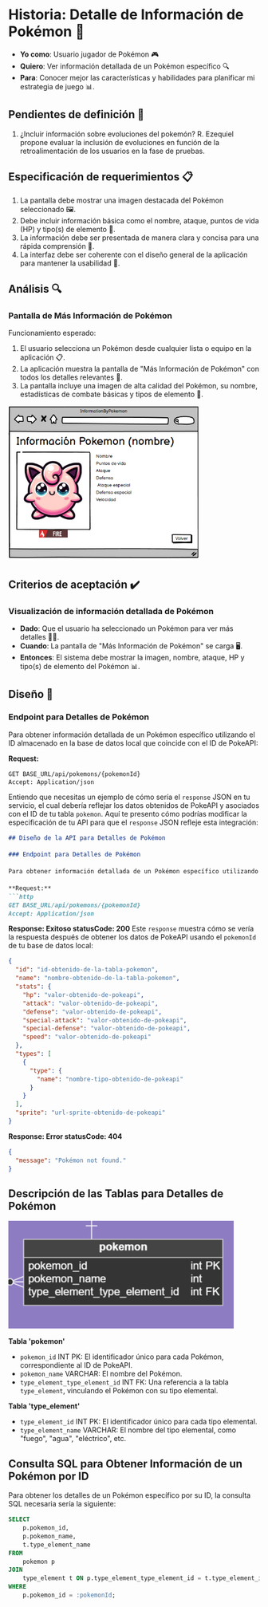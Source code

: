 # Historia: Detalle de Información de Pokémon 📖

- **Yo como**: Usuario jugador de Pokémon 🎮
- **Quiero**: Ver información detallada de un Pokémon específico 🔍
- **Para**: Conocer mejor las características y habilidades para planificar mi estrategia de juego 📊.

## Pendientes de definición 📝

1. ¿Incluir información sobre evoluciones del pokemón?
   R. Ezequiel propone evaluar la inclusión de evoluciones en función de la retroalimentación de los usuarios en la fase de pruebas.

## Especificación de requerimientos 📋

1. La pantalla debe mostrar una imagen destacada del Pokémon seleccionado 🖼️.
2. Debe incluir información básica como el nombre, ataque, puntos de vida (HP) y tipo(s) de elemento 📄.
3. La información debe ser presentada de manera clara y concisa para una rápida comprensión 🧐.
4. La interfaz debe ser coherente con el diseño general de la aplicación para mantener la usabilidad 🎨.

## Análisis 🔍

### Pantalla de Más Información de Pokémon

Funcionamiento esperado:

1. El usuario selecciona un Pokémon desde cualquier lista o equipo en la aplicación 📋.
2. La aplicación muestra la pantalla de "Más Información de Pokémon" con todos los detalles relevantes 📑.
3. La pantalla incluye una imagen de alta calidad del Pokémon, su nombre, estadísticas de combate básicas y tipos de elemento 🌟.

![Información detallada de Pokémon](../imagenes/visualizacion_informacion_pokemon.png)

## Criterios de aceptación ✔️

### Visualización de información detallada de Pokémon

- **Dado**: Que el usuario ha seleccionado un Pokémon para ver más detalles 🕵️‍♂️.
- **Cuando**: La pantalla de "Más Información de Pokémon" se carga 🖥️.
- **Entonces**: El sistema debe mostrar la imagen, nombre, ataque, HP y tipo(s) de elemento del Pokémon 📊.

## Diseño 🎨

### Endpoint para Detalles de Pokémon

Para obtener información detallada de un Pokémon específico utilizando el ID almacenado en la base de datos local que coincide con el ID de PokeAPI:

**Request:**
```http
GET BASE_URL/api/pokemons/{pokemonId}
Accept: Application/json
```

Entiendo que necesitas un ejemplo de cómo sería el `response` JSON en tu servicio, el cual debería reflejar los datos obtenidos de PokeAPI y asociados con el ID de tu tabla `pokemon`. Aquí te presento cómo podrías modificar la especificación de tu API para que el `response` JSON refleje esta integración:

```markdown
## Diseño de la API para Detalles de Pokémon

### Endpoint para Detalles de Pokémon

Para obtener información detallada de un Pokémon específico utilizando el ID almacenado en la base de datos local que coincide con el ID de PokeAPI:

**Request:**
```http
GET BASE_URL/api/pokemons/{pokemonId}
Accept: Application/json
```

**Response: Exitoso statusCode: 200**
Este `response` muestra cómo se vería la respuesta después de obtener los datos de PokeAPI usando el `pokemonId` de tu base de datos local:

```json
{
  "id": "id-obtenido-de-la-tabla-pokemon",
  "name": "nombre-obtenido-de-la-tabla-pokemon",
  "stats": {
    "hp": "valor-obtenido-de-pokeapi",
    "attack": "valor-obtenido-de-pokeapi",
    "defense": "valor-obtenido-de-pokeapi",
    "special-attack": "valor-obtenido-de-pokeapi",
    "special-defense": "valor-obtenido-de-pokeapi",
    "speed": "valor-obtenido-de-pokeapi"
  },
  "types": [
    {
      "type": {
        "name": "nombre-tipo-obtenido-de-pokeapi"
      }
    }
  ],
  "sprite": "url-sprite-obtenido-de-pokeapi"
}
```

**Response: Error statusCode: 404**
```json
{
  "message": "Pokémon not found."
}
```

## Descripción de las Tablas para Detalles de Pokémon

![Estructura de la tabla Pokemon](../imagenes/bd_tabla_pokemon.png)

**Tabla 'pokemon'**
- `pokemon_id` INT PK: El identificador único para cada Pokémon, correspondiente al ID de PokeAPI.
- `pokemon_name` VARCHAR: El nombre del Pokémon.
- `type_element_type_element_id` INT FK: Una referencia a la tabla `type_element`, vinculando el Pokémon con su tipo elemental.

**Tabla 'type_element'**
- `type_element_id` INT PK: El identificador único para cada tipo elemental.
- `type_element_name` VARCHAR: El nombre del tipo elemental, como "fuego", "agua", "eléctrico", etc.

## Consulta SQL para Obtener Información de un Pokémon por ID

Para obtener los detalles de un Pokémon específico por su ID, la consulta SQL necesaria sería la siguiente:

```sql
SELECT 
    p.pokemon_id,
    p.pokemon_name,
    t.type_element_name
FROM 
    pokemon p
JOIN 
    type_element t ON p.type_element_type_element_id = t.type_element_id
WHERE 
    p.pokemon_id = :pokemonId;
```
